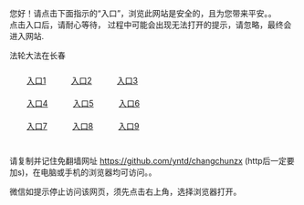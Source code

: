 您好！请点击下面指示的“入口”，浏览此网站是安全的，且为您带来平安。。 <br/>
点击入口后，请耐心等待， 过程中可能会出现无法打开的提示，请忽略，最终会进入网站. </br>

法轮大法在长春<br/>
<div style="padding:10px"><a style="margin:20px" target="_blank" href="https://d2v0ztjdauqkon.cloudfront.net/2Qpsp?plfyi" id="ccLink1" rel="nofollow">入口1</a> <a target="_blank" style="margin:20px" href="https://d1ensvqw2hpmz6.cloudfront.net/2Qpsp?qfmuewte" id="ccLink2" rel="nofollow">入口2</a> <a style="margin:20px" target="_blank" href="https://d1c03i6d5c6955.cloudfront.net/2Qpsp?coljfan" id="ccLink3" rel="nofollow">入口3</a></div>

<div style="padding:10px" ><a style="margin:20px" target="_blank" href="https://d2v0ztjdauqkon.cloudfront.net/2Qpsp?plfyi" id="ccLink4" rel="nofollow">入口4</a> <a style="margin:20px" href="https://d1ensvqw2hpmz6.cloudfront.net/2Qpsp?qfmuewte" target="_blank" id="ccLink5" rel="nofollow">入口5</a> <a style="margin:20px" href="https://d1c03i6d5c6955.cloudfront.net/2Qpsp?coljfan" target="_blank" id="ccLink6" rel="nofollow">入口6</a></div>

<div style="padding:10px"><a style="margin:20px" target="_blank" href="https://d2v0ztjdauqkon.cloudfront.net/2Qpsp?plfyi" id="ccLink7" rel="nofollow">入口7</a> <a style="margin:20px" href="https://d1ensvqw2hpmz6.cloudfront.net/2Qpsp?qfmuewte" target="_blank" id="ccLink8" rel="nofollow">入口8</a> <a style="margin:20px" target="_blank" href="https://d1c03i6d5c6955.cloudfront.net/2Qpsp?coljfan" id="ccLink9" rel="nofollow">入口9</a></div>

<br/>



请复制并记住免翻墙网址 https://github.com/yntd/changchunzx (http后一定要加s)，在电脑或手机的浏览器均可访问。。<br/>

微信如提示停止访问该网页，须先点击右上角，选择浏览器打开。
